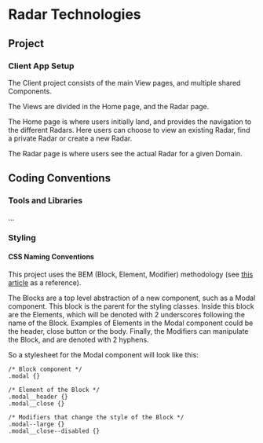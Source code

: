 # Radar Technologies

## Project

### Client App Setup

The Client project consists of the main View pages, and multiple shared Components.

The Views are divided in the Home page, and the Radar page. 

The Home page is where users initially land, and provides the navigation to the different Radars. Here users can choose to view an existing Radar, find a private Radar or create a new Radar.

The Radar page is where users see the actual Radar for a given Domain. 

## Coding Conventions

### Tools and Libraries
...

### Styling

#### CSS Naming Conventions

This project uses the BEM (Block, Element, Modifier) methodology (see [this article](https://css-tricks.com/bem-101/) as a reference). 

The Blocks are a top level abstraction of a new component, such as a Modal component. This block is the parent for the 
styling classes. Inside this block are the Elements, which will be denoted with 2 underscores following the name of the 
Block. Examples of Elements in the Modal component could be the header, close button or the body. Finally, the Modifiers 
can manipulate the Block, and are denoted with 2 hyphens. 

So a stylesheet for the Modal component will look like this:

    /* Block component */
    .modal {}
    
    /* Element of the Block */
    .modal__header {}
    .modal__close {}
    
    /* Modifiers that change the style of the Block */
    .modal--large {}
    .modal__close--disabled {}

